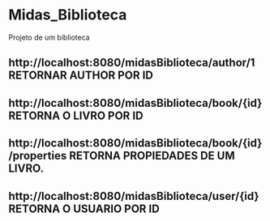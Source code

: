 # Midas_Biblioteca
Projeto de um biblioteca

## http://localhost:8080/midasBiblioteca/author/1  RETORNAR AUTHOR POR ID
## http://localhost:8080/midasBiblioteca/book/{id} RETORNA O LIVRO POR ID
## http://localhost:8080/midasBiblioteca/book/{id}/properties RETORNA PROPIEDADES DE UM LIVRO.
## http://localhost:8080/midasBiblioteca/user/{id} RETORNA O USUARIO POR ID